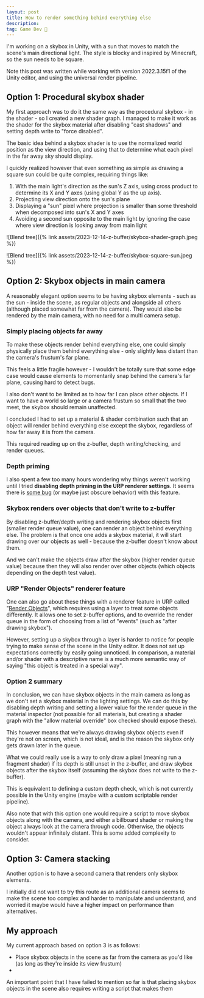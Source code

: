 ```yaml
---
layout: post
title: How to render something behind everything else
description:
tag: Game Dev 👾
---
```


I'm working on a skybox in Unity, with a sun that moves to match the scene's main directional light. The style is blocky and inspired by Minecraft, so the sun needs to be square.

Note this post was written while working with version 2022.3.15f1 of the Unity editor, and using the universal render pipeline.

## Option 1: Procedural skybox shader

My first approach was to do it the same way as the procedural skybox - in the shader - so I created a new shader graph. I managed to make it work as the shader for the skybox material after disabling "cast shadows" and setting depth write to "force disabled".

The basic idea behind a skybox shader is to use the normalized world position as the view direction, and using that to determine what each pixel in the far away sky should display.

I quickly realized however that even something as simple as drawing a square sun could be quite complex, requiring things like:

1. With the main light's direction as the sun's Z axis, using cross product to determine its X and Y axes (using global Y as the up axis).
1. Projecting view direction onto the sun's plane
1. Displaying a "sun" pixel where projection is smaller than some threshold when decomposed into sun's X and Y axes
1. Avoiding a second sun opposite to the main light by ignoring the case where view direction is looking away from main light

![Blend tree]({% link assets/2023-12-14-z-buffer/skybox-shader-graph.jpeg %})

![Blend tree]({% link assets/2023-12-14-z-buffer/skybox-square-sun.jpeg %})

## Option 2: Skybox objects in main camera

A reasonably elegant option seems to be having skybox elements - such as the sun - inside the scene, as regular objects and alongside all others (although placed somewhat far from the camera). They would also be rendered by the main camera, with no need for a multi camera setup.

### Simply placing objects far away

To make these objects render behind everything else, one could simply physically place them behind everything else - only slightly less distant than the camera's frustum's far plane.

This feels a little fragile however - I wouldn't be totally sure that some edge case would cause elements to momentarily snap behind the camera's far plane, causing hard to detect bugs.

I also don't want to be limited as to how far I can place other objects. If I want to have a world so large or a camera frustum so small that the two meet, the skybox should remain unaffected.

I concluded I had to set up a material & shader combination such that an object will render behind everything else except the skybox, regardless of how far away it is from the camera.

This required reading up on the z-buffer, depth writing/checking, and render queues.

### Depth priming

I also spent a few too many hours wondering why things weren't working until I tried **disabling depth priming in the URP renderer settings**. It seems there is [some bug](https://forum.unity.com/threads/depth-priming-breaks-depth-write.1527241/) (or maybe just obscure behavior) with this feature.

### Skybox renders over objects that don't write to z-buffer

By disabling z-buffer/depth writing and rendering skybox objects first (smaller render queue value), one can render an object behind everything else. The problem is that once one adds a skybox material, it will start drawing over our objects as well - because the z-buffer doesn't know about them.

And we can't make the objects draw after the skybox (higher render queue value) because then they will also render over other objects (which objects depending on the depth test value).

### URP "Render Objects" renderer feature

One can also go about these things with a renderer feature in URP called "[Render Objects](https://docs.unity3d.com/Packages/com.unity.render-pipelines.universal@14.0/manual/renderer-features/renderer-feature-render-objects.html)", which requires using a layer to treat some objects differently. It allows one to set z-buffer options, and to override the render queue in the form of choosing from a list of "events" (such as "after drawing skybox").

However, setting up a skybox through a layer is harder to notice for people trying to make sense of the scene in the Unity editor. It does not set up expectations correctly by easily going unnoticed. In comparison, a material and/or shader with a descriptive name is a much more semantic way of saying "this object is treated in a special way".

### Option 2 summary

In conclusion, we can have skybox objects in the main camera as long as we don't set a skybox material in the lighting settings. We can do this by disabling depth writing and setting a lower value for the render queue in the material inspector (not possible for all materials, but creating a shader graph with the "allow material override" box checked should expose these).

This however means that we're always drawing skybox objects even if they're not on screen, which is not ideal, and is the reason the skybox only gets drawn later in the queue.

What we could really use is a way to only draw a pixel (meaning run a fragment shader) if its depth is still unset in the z-buffer, and draw skybox objects after the skybox itself (assuming the skybox does not write to the z-buffer).

This is equivalent to defining a custom depth check, which is not currently possible in the Unity engine (maybe with a custom scriptable render pipeline).

Also note that with this option one would require a script to move skybox objects along with the camera, and either a billboard shader or making the object always look at the camera through code. Otherwise, the objects wouldn't appear infinitely distant. This is some added complexity to consider.

## Option 3: Camera stacking

Another option is to have a second camera that renders only skybox elements.

I initially did not want to try this route as an additional camera seems to make the scene too complex and harder to manipulate and understand, and worried it maybe would have a higher impact on performance than alternatives.

## My approach

My current approach based on option 3 is as follows:

- Place skybox objects in the scene as far from the camera as you'd like (as long as they're inside its view frustum)
-

An important point that I have failed to mention so far is that placing skybox objects in the scene also requires writing a script that makes them
